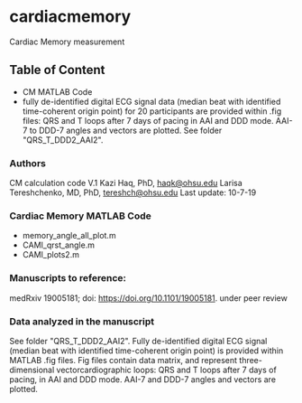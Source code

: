 # cardiacmemory
Cardiac Memory measurement

## Table of Content
  - CM MATLAB Code
  - fully de-identified digital ECG signal data (median beat with identified time-coherent origin point) for 20 participants are provided within .fig files: QRS and T loops after 7 days of pacing in AAI and DDD mode. AAI-7 to DDD-7 angles and vectors are plotted. See folder "QRS_T_DDD2_AAI2". 
  
### Authors
CM calculation code V.1
Kazi Haq, PhD, <haqk@ohsu.edu>
Larisa Tereshchenko, MD, PhD, <tereshch@ohsu.edu>
Last update: 10-7-19
  

### Cardiac Memory MATLAB Code
- memory_angle_all_plot.m     
- CAMI_qrst_angle.m    
- CAMI_plots2.m


### Manuscripts to reference:

medRxiv 19005181; doi: https://doi.org/10.1101/19005181. under peer review

### Data analyzed in the manuscript
See folder "QRS_T_DDD2_AAI2". Fully de-identified digital ECG signal (median beat with identified time-coherent origin point) is provided within MATLAB .fig files. Fig files contain data matrix, and represent three-dimensional vectorcardiographic loops: QRS and T loops after 7 days of pacing, in AAI and DDD mode. AAI-7 and DDD-7 angles and vectors are plotted. 
